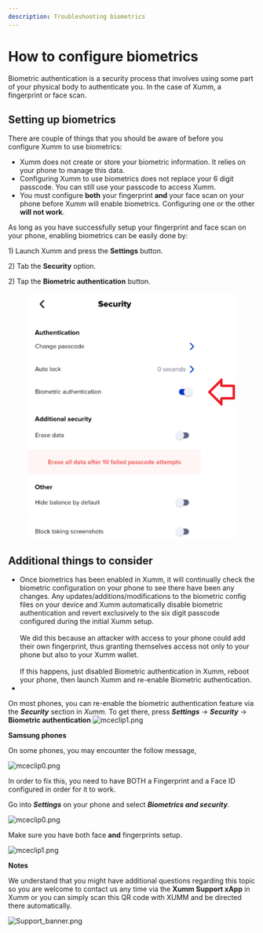 ```yaml
---
description: Troubleshooting biometrics
---
```


# How to configure biometrics

Biometric authentication is a security process that involves using some part of your physical body to authenticate you. In the case of Xumm, a fingerprint or face scan.&#x20;

## Setting up biometrics

There are couple of things that you should be aware of before you configure Xumm to use biometrics:

* Xumm does not create or store your biometric information. It relies on your phone to manage this data.
* Configuring Xumm to use biometrics does not replace your 6 digit passcode. You can still use your passcode to access Xumm.
* You must configure **both** your fingerprint **and** your face scan on your phone before Xumm will enable biometrics. Configuring one or the other **will not work**.

As long as you have successfully setup your fingerprint and face scan on your phone, enabling biometrics can be easily done by:

1\) Launch Xumm and press the **Settings** button.

2\) Tab the **Security** option.

2\) Tap the **Biometric authentication** button.

<figure><img src="../.gitbook/assets/Biometrics.png" alt=""><figcaption></figcaption></figure>

## Additional things to consider



* Once biometrics has been enabled in Xumm, it will continually check the biometric configuration on your phone to see there have been any changes. Any updates/additions/modifications to the biometric config files on your device and Xumm automatically disable biometric authentication and revert exclusively to the six digit passcode configured during the initial Xumm setup.\
  \
  We did this because an attacker with access to your phone could add their own fingerprint, thus granting themselves access not only to your phone but also to your Xumm wallet.\
  \
  If this happens, just disabled Biometric authentication in Xumm, reboot your phone, then launch Xumm and re-enable Biometric authentication.
*

On most phones, you can re-enable the biometric authentication feature via the _**Security**_ section in _Xumm._ To get there, press _**Settings**_ -> _**Security**_ -> **Biometric authentication**   ![mceclip1.png](https://drtc9zr.dlvr.cloud/hc/article\_attachments/5891226989970/mceclip1.png)&#x20;

**Samsung phones**

On some phones, you may encounter the follow message,

![mceclip0.png](https://drtc9zr.dlvr.cloud/hc/article\_attachments/5968027431570/mceclip0.png)

In order to fix this, you need to have BOTH a Fingerprint and a Face ID configured in order for it to work.

Go into _**Settings**_ on your phone and select _**Biometrics and security**_.

&#x20;

![mceclip0.png](https://drtc9zr.dlvr.cloud/hc/article\_attachments/6061274483474/mceclip0.png)

Make sure you have both face **and** fingerprints setup.

&#x20;

![mceclip1.png](https://drtc9zr.dlvr.cloud/hc/article\_attachments/6061259569810/mceclip1.png)

&#x20;

&#x20;

&#x20;

**Notes**

We understand that you might have additional questions regarding this topic so you are welcome to contact us any time via the **Xumm Support xApp** in Xumm or you can simply scan this QR code with XUMM and be directed there automatically.

![Support\_banner.png](https://drtc9zr.dlvr.cloud/hc/article\_attachments/4420057706002/Support\_banner.png)
